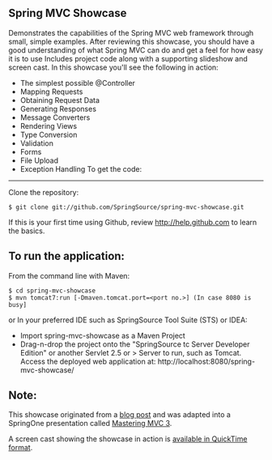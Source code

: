 Spring MVC Showcase
-------------------
Demonstrates the capabilities of the Spring MVC web framework through small, simple examples.
After reviewing this showcase, you should have a good understanding of what Spring MVC can do and get a feel for how easy it is to use
Includes project code along with a supporting slideshow and screen cast.
In this showcase you'll see the following in action:

* The simplest possible @Controller
* Mapping Requests
* Obtaining Request Data
* Generating Responses
* Message Converters
* Rendering Views
* Type Conversion
* Validation
* Forms
* File Upload
* Exception Handling
To get the code:
-------------------
Clone the repository:

    $ git clone git://github.com/SpringSource/spring-mvc-showcase.git

If this is your first time using Github, review http://help.github.com to learn the basics.

To run the application:
----------------------------------------------------------------------------------------------	
From the command line with Maven:

    $ cd spring-mvc-showcase
    $ mvn tomcat7:run [-Dmaven.tomcat.port=<port no.>] (In case 8080 is busy] 
or
In your preferred IDE such as SpringSource Tool Suite (STS) or IDEA:
* Import spring-mvc-showcase as a Maven Project
* Drag-n-drop the project onto the "SpringSource tc Server Developer Edition" or another Servlet 2.5 or > Server to run, such as Tomcat.
Access the deployed web application at: http://localhost:8080/spring-mvc-showcase/

Note:
------------------------------------------------------------------------------------------------

This showcase originated from a [blog post](http://blog.springsource.com/2010/07/22/spring-mvc-3-showcase/) and was adapted into a SpringOne presentation called [Mastering MVC 3](http://www.infoq.com/presentations/Mastering-Spring-MVC-3).

A screen cast showing the showcase in action is [available in QuickTime format](http://s3.springsource.org/MVC/mvc-showcase-screencast.mov).
